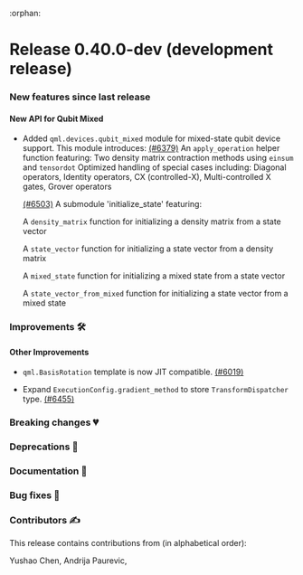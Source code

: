 :orphan:

# Release 0.40.0-dev (development release)

<h3>New features since last release</h3>

<h4>New API for Qubit Mixed</h4>

* Added `qml.devices.qubit_mixed` module for mixed-state qubit device support. This module introduces:
  [(#6379)](https://github.com/PennyLaneAI/pennylane/pull/6379) An `apply_operation` helper function featuring:
    Two density matrix contraction methods using `einsum` and `tensordot`
    Optimized handling of special cases including: Diagonal operators, Identity operators, CX (controlled-X), Multi-controlled X gates, Grover operators

  [(#6503)](https://github.com/PennyLaneAI/pennylane/pull/6503) A submodule 'initialize_state' featuring:

    A `density_matrix` function for initializing a density matrix from a state vector

    A `state_vector` function for initializing a state vector from a density matrix

    A `mixed_state` function for initializing a mixed state from a state vector

    A `state_vector_from_mixed` function for initializing a state vector from a mixed state

<h3>Improvements 🛠</h3>

<h4>Other Improvements</h4>

* `qml.BasisRotation` template is now JIT compatible.
  [(#6019)](https://github.com/PennyLaneAI/pennylane/pull/6019)

* Expand `ExecutionConfig.gradient_method` to store `TransformDispatcher` type.
  [(#6455)](https://github.com/PennyLaneAI/pennylane/pull/6455)

<h3>Breaking changes 💔</h3>

<h3>Deprecations 👋</h3>

<h3>Documentation 📝</h3>

<h3>Bug fixes 🐛</h3>

<h3>Contributors ✍️</h3>

This release contains contributions from (in alphabetical order):

Yushao Chen,
Andrija Paurevic,

